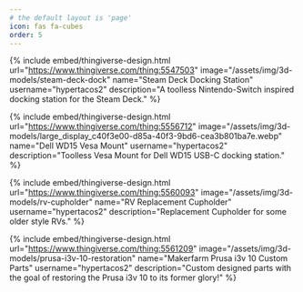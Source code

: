 ```yaml
---
# the default layout is 'page'
icon: fas fa-cubes
order: 5
---
```


{% include embed/thingiverse-design.html
   url="https://www.thingiverse.com/thing:5547503"
   image="/assets/img/3d-models/steam-deck-dock"
   name="Steam Deck Docking Station"
   username="hypertacos2"
   description="A toolless Nintendo-Switch inspired docking station for the Steam Deck." %}

{% include embed/thingiverse-design.html
   url="https://www.thingiverse.com/thing:5556712"
   image="/assets/img/3d-models/large_display_c40f3e00-d85a-40f3-9bd6-cea3b801ba7e.webp"
   name="Dell WD15 Vesa Mount"
   username="hypertacos2"
   description="Toolless Vesa Mount for Dell WD15 USB-C docking station." %}

{% include embed/thingiverse-design.html
   url="https://www.thingiverse.com/thing:5560093"
   image="/assets/img/3d-models/rv-cupholder"
   name="RV Replacement Cupholder"
   username="hypertacos2"
   description="Replacement Cupholder for some older style RVs." %}

{% include embed/thingiverse-design.html
   url="https://www.thingiverse.com/thing:5561209"
   image="/assets/img/3d-models/prusa-i3v-10-restoration"
   name="Makerfarm Prusa i3v 10 Custom Parts"
   username="hypertacos2"
   description="Custom designed parts with the goal of restoring the Prusa i3v 10 to its former glory!" %}
